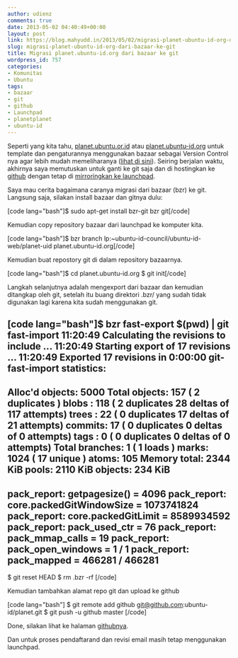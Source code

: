 ```yaml
---
author: udienz
comments: true
date: 2013-05-02 04:40:49+00:00
layout: post
link: https://blog.mahyudd.in/2013/05/02/migrasi-planet-ubuntu-id-org-dari-bazaar-ke-git.html
slug: migrasi-planet-ubuntu-id-org-dari-bazaar-ke-git
title: Migrasi planet.ubuntu-id.org dari bazaar ke git
wordpress_id: 757
categories:
- Komunitas
- Ubuntu
tags:
- bazaar
- git
- github
- Launchpad
- planetplanet
- ubuntu-id
---
```


Seperti yang kita tahu, [planet.ubuntu.or.id](http://planet.ubuntu.or.id) atau [planet.ubuntu-id.org](http://planet.ubuntu-id.org) untuk template dan pengaturannya menggunakan bazaar sebagai Version Control nya agar lebih mudah memeliharanya ([lihat di sini](http://https://code.launchpad.net/~ubuntu-id-council/ubuntu-id-web/planet-uid)). Seiring berjalan waktu, akhirnya saya memutuskan untuk ganti ke git saja dan di hostingkan ke [github](https://github.com/ubuntu-id/planet) dengan tetap di [mirroringkan ke launchpad](https://code.launchpad.net/~ubuntu-id-council/ubuntu-id-web/trunk).

Saya mau cerita bagaimana caranya migrasi dari bazaar (bzr) ke git. Langsung saja, silakan install bazaar dan gitnya dulu:

[code lang="bash"]$ sudo apt-get install bzr-git bzr git[/code]

Kemudian copy repository bazaar dari launchpad ke komputer kita.

[code lang="bash"]$ bzr branch lp:~ubuntu-id-council/ubuntu-id-web/planet-uid planet.ubuntu-id.org[/code]

Kemudian buat repostory git di dalam repository bazaarnya.

[code lang="bash"]$ cd planet.ubuntu-id.org
$ git init[/code]

Langkah selanjutnya adalah mengexport dari bazaar dan kemudian ditangkap oleh git, setelah itu buang direktori .bzr/ yang sudah tidak digunakan lagi karena kita sudah menggunakan git.

[code lang="bash"]$ bzr fast-export $(pwd) | git fast-import
11:20:49 Calculating the revisions to include ...
11:20:49 Starting export of 17 revisions ...
11:20:49 Exported 17 revisions in 0:00:00
git-fast-import statistics:
---------------------------------------------------------------------
Alloc'd objects:       5000
Total objects:          157 (         2 duplicates                  )
      blobs  :          118 (         2 duplicates         28 deltas of        117 attempts)
      trees  :           22 (         0 duplicates         17 deltas of         21 attempts)
      commits:           17 (         0 duplicates          0 deltas of          0 attempts)
      tags   :            0 (         0 duplicates          0 deltas of          0 attempts)
Total branches:           1 (         1 loads     )
      marks:           1024 (        17 unique    )
      atoms:            105
Memory total:          2344 KiB
       pools:          2110 KiB
     objects:           234 KiB
---------------------------------------------------------------------
pack_report: getpagesize()            =       4096
pack_report: core.packedGitWindowSize = 1073741824
pack_report: core.packedGitLimit      = 8589934592
pack_report: pack_used_ctr            =         76
pack_report: pack_mmap_calls          =         19
pack_report: pack_open_windows        =          1 /          1
pack_report: pack_mapped              =     466281 /     466281
---------------------------------------------------------------------
$ git reset HEAD
$ rm .bzr -rf
[/code]

Kemudian tambahkan alamat repo git dan upload ke github

[code lang="bash"]
$ git remote add github git@github.com:ubuntu-id/planet.git
$ git push -u github master
[/code]

Done, silakan lihat ke halaman [githubnya](https://github.com/ubuntu-id/planet).

Dan untuk proses pendaftarand dan revisi email masih tetap menggunakan launchpad.

